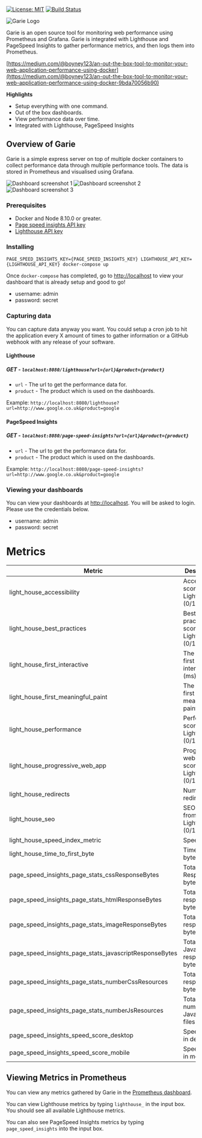 [![License: MIT](https://img.shields.io/badge/License-MIT-yellow.svg)](https://opensource.org/licenses/MIT)
[![Build
Status](https://travis-ci.org/boyney123/garie.svg?branch=master)](https://travis-ci.org/boyney123/garie)

![Garie Logo](./assets/logo.png)

Garie is an open source tool for monitoring web performance using Prometheus and Grafana. Garie is integrated with Lighthouse and PageSpeed Insights to gather performance metrics, and then logs them into Prometheus.

[https://medium.com/@boyney123/an-out-the-box-tool-to-monitor-your-web-application-performance-using-docker](https://medium.com/@boyney123/an-out-the-box-tool-to-monitor-your-web-application-performance-using-docker-9bda70056b90)

**Highlights**

* Setup everything with one command.
* Out of the box dashboards.
* View performance data over time.
* Integrated with Lighthouse, PageSpeed Insights


## Overview of Garie

Garie is a simple express server on top of multiple docker containers to collect performance data through multiple performance tools. The data is stored in Prometheus and visualised using Grafana.

![Dashboard screenshot 1](./assets/screen-shot-1.png)
![Dashboard screenshot 2](./assets/screen-shot-2.png)
![Dashboard screenshot 3](./assets/screen-shot-3.png)

### Prerequisites

- Docker and Node 8.10.0 or greater.
- [Page speed insights API key](https://developers.google.com/speed/docs/insights/v4/first-app)
- [Lighthouse API key](https://docs.google.com/forms/d/e/1FAIpQLSdIc3QNIMn7bBMgl2cfxmmo6wGBlUpdLGxjB_ml464t9eCg_A/viewform)

### Installing

```
PAGE_SPEED_INSIGHTS_KEY={PAGE_SPEED_INSIGHTS_KEY} LIGHTHOUSE_API_KEY={LIGHTHOUSE_API_KEY} docker-compose up
```

Once `docker-compose` has completed, go to [http://localhost](http://localhost) to view your dashboard that is already setup and good to go!

- username: admin
- password: secret

### Capturing data

You can capture data anyway you want. You could setup a cron job to hit the application every X amount of times to gather information or a GitHub webhook with any release of your software.

#### Lighthouse

##### GET - `localhost:8080/lighthouse?url={url}&product={product}`

- `url` - The url to get the performance data for.
- `product` - The product which is used on the dashboards.

Example: `http://localhost:8080/lighthouse?url=http://www.google.co.uk&product=google`

#### PageSpeed Insights

##### GET - `localhost:8080/page-speed-insights?url={url}&product={product}`

- `url` - The url to get the performance data for.
- `product` - The product which is used on the dashboards.

Example: `http://localhost:8080/page-speed-insights?url=http://www.google.co.uk&product=google`

### Viewing your dashboards

You can view your dashboards at [http://localhost](http://localhost). You will be asked to login. Please use the credentials below.

- username: admin
- password: secret

# Metrics

| Metric                                                 | Description                                       |
|--------------------------------------------------------|---------------------------------------------------|
| light_house_accessibility                              | Accessibility score from Lighthouse (0/100).      |
| light_house_best_practices                             | Best practices score from Lighthouse (0/100)      |
| light_house_first_interactive                          | The time to first interaction (ms)                |
| light_house_first_meaningful_paint                     | The time to first meaningful paint (ms)           |
| light_house_performance                                | Performance score from Lighthouse (0/100)         |
| light_house_progressive_web_app                        | Progressive web app score from Lighthouse (0/100) |
| light_house_redirects                                  | Number of redirects                               |
| light_house_seo                                        | SEO Score from Lighthouse (0/100)                 |
| light_house_speed_index_metric                         | Speed index                                       |
| light_house_time_to_first_byte                         | Time to first byte (ms)                           |
| page_speed_insights_page_stats_cssResponseBytes        | Total CSS Response in bytes                       |
| page_speed_insights_page_stats_htmlResponseBytes       | Total HTML response in bytes                      |
| page_speed_insights_page_stats_imageResponseBytes      | Total Image response in bytes                     |
| page_speed_insights_page_stats_javascriptResponseBytes | Total JavaScript response in bytes                |
| page_speed_insights_page_stats_numberCssResources      | Total CSS response in bytes                       |
| page_speed_insights_page_stats_numberJsResources       | Total number of JavaScript files                  |
| page_speed_insights_speed_score_desktop                | Speed score in desktop                            |
| page_speed_insights_speed_score_mobile                 | Speed score in mobile                             |
## Viewing Metrics in Prometheus

You can view any metrics gathered by Garie in the [Prometheus dashboard](http://localhost:9090/).

You can view Lighthouse metrics by typing `lighthouse_` in the input box. You should see all available Lighthouse metrics.

You can also see PageSpeed Insights metrics by typing `page_speed_insights` into the input box.
